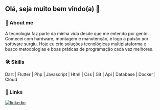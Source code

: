 ## Olá, seja muito bem vindo(a) 👋

### 🚀 About me
A tecnologia faz parte da minha vida desde que me entendo por gente. Comecei com hardware, montagem e manutenção, e logo a paixão por software surgiu.
Hoje eu crio soluções tecnológicas multiplataforma e busco metodologias e boas práticas de programação cada vez melhores.

### 🛠 Skills
Dart | Flutter | Php | Javascript | Html | Css | Git | Api | Database | Docker | Cloud

### 🔗 Links
[![linkedin](https://img.shields.io/badge/linkedin-0A66C2?style=for-the-badge&logo=linkedin&logoColor=white)](https://www.linkedin.com/in/mthsena/)
